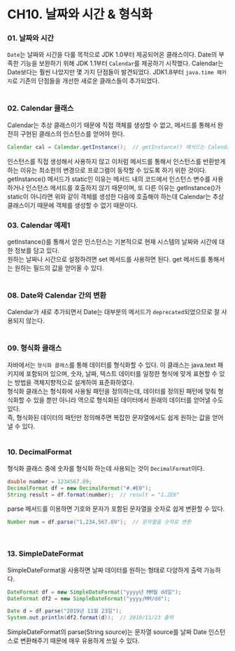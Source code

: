 CH10. 날짜와 시간 & 형식화 
=======================
### 01. 날짜와 시간  
`Date`는 날짜와 시간을 다룰 목적으로 JDK 1.0부터 제공되어온 클래스이다. 
Date의 부족한 기능을 보완하기 위해 JDK 1.1부터 `Calendar`를 제공하기 시작했다. 
Calendar는 Date보다는 훨씬 나았지만 몇 가지 단점들이 발견되었다. 
JDK1.8부터 `java.time 패키지`로 기존의 단점들을 개선한 새로운 클래스들이 추가되었다.  
<br>

### 02. Calendar 클래스  
Calendar는 추상 클래스이기 때문에 직접 객체를 생성할 수 없고, 메서드를 통해서 완전히 구현된 클래스의 인스턴스를 얻어야 한다.  
```java
Calendar cal = Calendar.getInstance();  // getInstance() 메서드는 Calendar 클래스를 구현한 클래스의 인스턴스를 반환한다. 
```

인스턴스를 직접 생성해서 사용하지 않고 이처럼 메서드를 통해서 인스턴스를 반환받게 하는 이유는 최소한의 변경으로 프로그램이 동작할 수 있도록 하기 위한 것이다.  
getInstance() 메서드가 static인 이유는 메서드 내의 코드에서 인스턴스 변수를 사용하거나 인스턴스 메서드를 호출하지 않기 때문이며, 
또 다른 이유는 getInstance()가 static이 아니라면 위와 같이 객체를 생성한 다음에 호출해야 하는데 Calendar는 추상 클래스이기 때문에 객체를 생성할 수 없기 때문이다.
<br>

### 03. Calendar 예제1  
getInstance()를 통해서 얻은 인스턴스는 기본적으로 현재 시스템의 날짜와 시간에 대한 정보를 담고 있다.  
원하는 날짜나 시간으로 설정하려면 set 메서드를 사용하면 된다. get 메서드를 통해서는 원하는 필드의 값을 얻어올 수 있다.  
<br>

### 08. Date와 Calendar 간의 변환  
Calendar가 새로 추가되면서 Date는 대부분의 메서드가 `deprecated`되었으므로 잘 사용되지 않는다.  
<br>

### 09. 형식화 클래스  
자바에서는 `형식화 클래스`를 통해 데이터를 형식화할 수 있다. 
이 클래스는 java.text 패키지에 포함되어 있으며, 숫자, 날짜, 텍스트 데이터를 일정한 형식에 맞게 표현할 수 있는 방법을 객체지향적으로 설계하여 표준화하였다.  
형식화 클래스는 형식화에 사용될 패턴을 정의하는데, 데이터를 정의된 패턴에 맞춰 형식화할 수 있을 뿐만 아니라 역으로 형식화된 데이터에서 원래의 데이터를 얻어낼 수도 있다.  
즉, 형식화된 데이터의 패턴만 정의해주면 복잡한 문자열에서도 쉽게 원하는 값을 얻어낼 수 있다.  
<br>

### 10. DecimalFormat  
형식화 클래스 중에 숫자를 형식화 하는데 사용되는 것이 `DecimalFormat`이다.  
```java
double number = 1234567.89;
DecimalFormat df = new DecimalFormat("#.#E0");
String result = df.format(number);  // result = "1.2E6"
```

parse 메서드를 이용하면 기호와 문자가 포함된 문자열을 숫자로 쉽게 변환할 수 있다.  
```java
Number num = df.parse("1,234,567.89");  // 문자열을 숫자로 변환  
```
<br>

### 13. SimpleDateFormat  
SimpleDateFormat을 사용하면 날짜 데이터를 원하는 형태로 다양하게 출력 가능하다.  
```java
DateFormat df = new SimpleDateFormat("yyyy년 MM월 dd일");
DateFormat df2 = new SimpleDateFormat("yyyy/MM/dd");

Date d = df.parse("2019년 11월 23일");
System.out.println(df2.format(d));  // 2019/11/23 출력  
```
SimpleDateFormat의 parse(String source)는 문자열 source를 날짜 Date 인스턴스로 변환해주기 때문에 매우 유용하게 쓰일 수 있다.  
